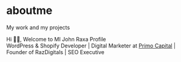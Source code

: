 # aboutme
My work and my projects

Hi 👋🏻, Welcome to MI John Raxa Profile <br>
WordPress & Shopify Developer | Digital Marketer at <a href="https://primocapital.ae">Primo Capital</a> | Founder of RazDigitals | SEO Executive
